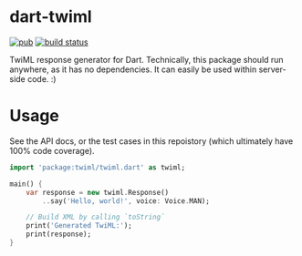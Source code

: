 # dart-twiml
[![pub](https://img.shields.io/badge/pub-v0.0.0-red.svg)](https://pub.dartlang.org/packages/twiml)
[![build status](https://travis-ci.org/thosakwe/dart-twiml.svg?branch=master)](https://travis-ci.org/thosakwe/dart-twiml)

TwiML response generator for Dart. Technically, this package should run anywhere, as it has no dependencies.
It can easily be used within server-side code. :)

# Usage
See the API docs, or the test cases in this repoistory (which ultimately have 100% code coverage).

```dart
import 'package:twiml/twiml.dart' as twiml;

main() {
    var response = new twiml.Response()
        ..say('Hello, world!', voice: Voice.MAN);

    // Build XML by calling `toString`
    print('Generated TwiML:');
    print(response);
}
```